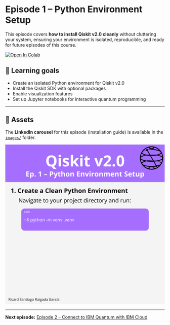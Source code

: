 # Episode 1 – Python Environment Setup

This episode covers **how to install Qiskit v2.0 cleanly** without cluttering your system, ensuring your environment is isolated, reproducible, and ready for future episodes of this course.

[![Open In Colab](https://colab.research.google.com/assets/colab-badge.svg)](https://colab.research.google.com/github/ToroData/Mastering-Qiskit-v2.0-From-Fundamentals-to-Hardware/blob/main/fundamentals/ep1-python-env-setup/episode-01.ipynb)


## 🎯 Learning goals

- Create an isolated Python environment for Qiskit v2.0
- Install the Qiskit SDK with optional packages
- Enable visualization features
- Set up Jupyter notebooks for interactive quantum programming

---

## 📁 Assets

The **LinkedIn carousel** for this episode (installation guide) is available in the [`images/`](images/) folder.

![Example](images/1.png)

---

**Next episode:** [Episode 2 – Connect to IBM Quantum with IBM Cloud](../ep2-connect-ibm-cloud/README.md)
